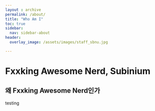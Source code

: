 ```yaml
---
layout : archive
permalink: /about/
title: "Who Am I"
toc: true
sidebar:
  nav: sidebar-about 
header:
  overlay_image: /assets/images/staff_sbnu.jpg

---
```


# Fxxking Awesome Nerd, Subinium

## 왜 Fxxking Awesome Nerd인가

testing
